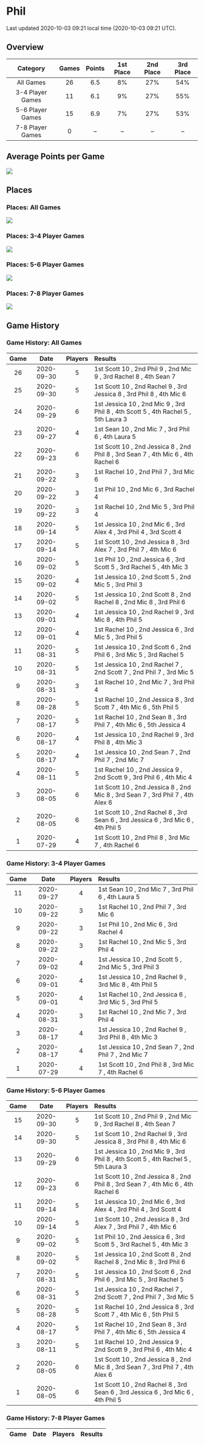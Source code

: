 # Phil
Last updated 2020-10-03 09:21 local time (2020-10-03 09:21 UTC).

## Overview
| **Category**     | **Games** | **Points** | **1st Place** | **2nd Place** | **3rd Place** |
| :---:            | :---:     | :---:      | :---:         | :---:         | :---:         |
| All Games        | 26        | 6.5        | 8%            | 27%           | 54%           |
| 3-4 Player Games | 11        | 6.1        | 9%            | 27%           | 55%           |
| 5-6 Player Games | 15        | 6.9        | 7%            | 27%           | 53%           |
| 7-8 Player Games | 0         | –        | –           | –           | –           |

## Average Points per Game
![](plots/average_points_vs_game_number.png)

## Places

### Places: All Games
![](plots/place_percentage_vs_game_number_all_games.png)

### Places: 3-4 Player Games
![](plots/place_percentage_vs_game_number_3_4_player_games.png)

### Places: 5-6 Player Games
![](plots/place_percentage_vs_game_number_5_6_player_games.png)

### Places: 7-8 Player Games
![](plots/place_percentage_vs_game_number_7_8_player_games.png)

## Game History

### Game History: All Games
| **Game** | **Date**   | **Players** | **Results**                                                                        |
| :---:    | :---:      | :---:       | :---                                                                               |
| 26       | 2020-09-30 | 5           | 1st Scott 10 , 2nd Phil 9 , 2nd Mic 9 , 3rd Rachel 8 , 4th Sean 7                  |
| 25       | 2020-09-30 | 5           | 1st Scott 10 , 2nd Rachel 9 , 3rd Jessica 8 , 3rd Phil 8 , 4th Mic 6               |
| 24       | 2020-09-29 | 6           | 1st Jessica 10 , 2nd Mic 9 , 3rd Phil 8 , 4th Scott 5 , 4th Rachel 5 , 5th Laura 3 |
| 23       | 2020-09-27 | 4           | 1st Sean 10 , 2nd Mic 7 , 3rd Phil 6 , 4th Laura 5                                 |
| 22       | 2020-09-23 | 6           | 1st Scott 10 , 2nd Jessica 8 , 2nd Phil 8 , 3rd Sean 7 , 4th Mic 6 , 4th Rachel 6  |
| 21       | 2020-09-22 | 3           | 1st Rachel 10 , 2nd Phil 7 , 3rd Mic 6                                             |
| 20       | 2020-09-22 | 3           | 1st Phil 10 , 2nd Mic 6 , 3rd Rachel 4                                             |
| 19       | 2020-09-22 | 3           | 1st Rachel 10 , 2nd Mic 5 , 3rd Phil 4                                             |
| 18       | 2020-09-14 | 5           | 1st Jessica 10 , 2nd Mic 6 , 3rd Alex 4 , 3rd Phil 4 , 3rd Scott 4                 |
| 17       | 2020-09-14 | 5           | 1st Scott 10 , 2nd Jessica 8 , 3rd Alex 7 , 3rd Phil 7 , 4th Mic 6                 |
| 16       | 2020-09-02 | 5           | 1st Phil 10 , 2nd Jessica 6 , 3rd Scott 5 , 3rd Rachel 5 , 4th Mic 3               |
| 15       | 2020-09-02 | 4           | 1st Jessica 10 , 2nd Scott 5 , 2nd Mic 5 , 3rd Phil 3                              |
| 14       | 2020-09-02 | 5           | 1st Jessica 10 , 2nd Scott 8 , 2nd Rachel 8 , 2nd Mic 8 , 3rd Phil 6               |
| 13       | 2020-09-01 | 4           | 1st Jessica 10 , 2nd Rachel 9 , 3rd Mic 8 , 4th Phil 5                             |
| 12       | 2020-09-01 | 4           | 1st Rachel 10 , 2nd Jessica 6 , 3rd Mic 5 , 3rd Phil 5                             |
| 11       | 2020-08-31 | 5           | 1st Jessica 10 , 2nd Scott 6 , 2nd Phil 6 , 3rd Mic 5 , 3rd Rachel 5               |
| 10       | 2020-08-31 | 5           | 1st Jessica 10 , 2nd Rachel 7 , 2nd Scott 7 , 2nd Phil 7 , 3rd Mic 5               |
| 9        | 2020-08-31 | 3           | 1st Rachel 10 , 2nd Mic 7 , 3rd Phil 4                                             |
| 8        | 2020-08-28 | 5           | 1st Rachel 10 , 2nd Jessica 8 , 3rd Scott 7 , 4th Mic 6 , 5th Phil 5               |
| 7        | 2020-08-17 | 5           | 1st Rachel 10 , 2nd Sean 8 , 3rd Phil 7 , 4th Mic 6 , 5th Jessica 4                |
| 6        | 2020-08-17 | 4           | 1st Jessica 10 , 2nd Rachel 9 , 3rd Phil 8 , 4th Mic 3                             |
| 5        | 2020-08-17 | 4           | 1st Jessica 10 , 2nd Sean 7 , 2nd Phil 7 , 2nd Mic 7                               |
| 4        | 2020-08-11 | 5           | 1st Rachel 10 , 2nd Jessica 9 , 2nd Scott 9 , 3rd Phil 6 , 4th Mic 4               |
| 3        | 2020-08-05 | 6           | 1st Scott 10 , 2nd Jessica 8 , 2nd Mic 8 , 3rd Sean 7 , 3rd Phil 7 , 4th Alex 6    |
| 2        | 2020-08-05 | 6           | 1st Scott 10 , 2nd Rachel 8 , 3rd Sean 6 , 3rd Jessica 6 , 3rd Mic 6 , 4th Phil 5  |
| 1        | 2020-07-29 | 4           | 1st Scott 10 , 2nd Phil 8 , 3rd Mic 7 , 4th Rachel 6                               |

### Game History: 3-4 Player Games
| **Game** | **Date**   | **Players** | **Results**                                            |
| :---:    | :---:      | :---:       | :---                                                   |
| 11       | 2020-09-27 | 4           | 1st Sean 10 , 2nd Mic 7 , 3rd Phil 6 , 4th Laura 5     |
| 10       | 2020-09-22 | 3           | 1st Rachel 10 , 2nd Phil 7 , 3rd Mic 6                 |
| 9        | 2020-09-22 | 3           | 1st Phil 10 , 2nd Mic 6 , 3rd Rachel 4                 |
| 8        | 2020-09-22 | 3           | 1st Rachel 10 , 2nd Mic 5 , 3rd Phil 4                 |
| 7        | 2020-09-02 | 4           | 1st Jessica 10 , 2nd Scott 5 , 2nd Mic 5 , 3rd Phil 3  |
| 6        | 2020-09-01 | 4           | 1st Jessica 10 , 2nd Rachel 9 , 3rd Mic 8 , 4th Phil 5 |
| 5        | 2020-09-01 | 4           | 1st Rachel 10 , 2nd Jessica 6 , 3rd Mic 5 , 3rd Phil 5 |
| 4        | 2020-08-31 | 3           | 1st Rachel 10 , 2nd Mic 7 , 3rd Phil 4                 |
| 3        | 2020-08-17 | 4           | 1st Jessica 10 , 2nd Rachel 9 , 3rd Phil 8 , 4th Mic 3 |
| 2        | 2020-08-17 | 4           | 1st Jessica 10 , 2nd Sean 7 , 2nd Phil 7 , 2nd Mic 7   |
| 1        | 2020-07-29 | 4           | 1st Scott 10 , 2nd Phil 8 , 3rd Mic 7 , 4th Rachel 6   |

### Game History: 5-6 Player Games
| **Game** | **Date**   | **Players** | **Results**                                                                        |
| :---:    | :---:      | :---:       | :---                                                                               |
| 15       | 2020-09-30 | 5           | 1st Scott 10 , 2nd Phil 9 , 2nd Mic 9 , 3rd Rachel 8 , 4th Sean 7                  |
| 14       | 2020-09-30 | 5           | 1st Scott 10 , 2nd Rachel 9 , 3rd Jessica 8 , 3rd Phil 8 , 4th Mic 6               |
| 13       | 2020-09-29 | 6           | 1st Jessica 10 , 2nd Mic 9 , 3rd Phil 8 , 4th Scott 5 , 4th Rachel 5 , 5th Laura 3 |
| 12       | 2020-09-23 | 6           | 1st Scott 10 , 2nd Jessica 8 , 2nd Phil 8 , 3rd Sean 7 , 4th Mic 6 , 4th Rachel 6  |
| 11       | 2020-09-14 | 5           | 1st Jessica 10 , 2nd Mic 6 , 3rd Alex 4 , 3rd Phil 4 , 3rd Scott 4                 |
| 10       | 2020-09-14 | 5           | 1st Scott 10 , 2nd Jessica 8 , 3rd Alex 7 , 3rd Phil 7 , 4th Mic 6                 |
| 9        | 2020-09-02 | 5           | 1st Phil 10 , 2nd Jessica 6 , 3rd Scott 5 , 3rd Rachel 5 , 4th Mic 3               |
| 8        | 2020-09-02 | 5           | 1st Jessica 10 , 2nd Scott 8 , 2nd Rachel 8 , 2nd Mic 8 , 3rd Phil 6               |
| 7        | 2020-08-31 | 5           | 1st Jessica 10 , 2nd Scott 6 , 2nd Phil 6 , 3rd Mic 5 , 3rd Rachel 5               |
| 6        | 2020-08-31 | 5           | 1st Jessica 10 , 2nd Rachel 7 , 2nd Scott 7 , 2nd Phil 7 , 3rd Mic 5               |
| 5        | 2020-08-28 | 5           | 1st Rachel 10 , 2nd Jessica 8 , 3rd Scott 7 , 4th Mic 6 , 5th Phil 5               |
| 4        | 2020-08-17 | 5           | 1st Rachel 10 , 2nd Sean 8 , 3rd Phil 7 , 4th Mic 6 , 5th Jessica 4                |
| 3        | 2020-08-11 | 5           | 1st Rachel 10 , 2nd Jessica 9 , 2nd Scott 9 , 3rd Phil 6 , 4th Mic 4               |
| 2        | 2020-08-05 | 6           | 1st Scott 10 , 2nd Jessica 8 , 2nd Mic 8 , 3rd Sean 7 , 3rd Phil 7 , 4th Alex 6    |
| 1        | 2020-08-05 | 6           | 1st Scott 10 , 2nd Rachel 8 , 3rd Sean 6 , 3rd Jessica 6 , 3rd Mic 6 , 4th Phil 5  |

### Game History: 7-8 Player Games
| **Game** | **Date** | **Players** | **Results** |
| :---:    | :---:    | :---:       | :---        |


